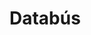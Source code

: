 # Databús

<script setup>
import StructurizrEmbed from '../../.vitepress/components/StructurizrEmbed.vue'
</script>

<StructurizrEmbed 
  src="http://137.184.189.145:8080/embed/2?diagram=SystemLandscape-001&diagramSelector=false&iframe=myEmbeddedDiagram"
/>
